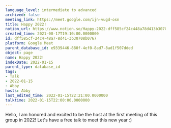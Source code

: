 ```yaml
---
language_level: intermediate to advanced
archived: false
meeting_link: https://meet.google.com/ijn-vugd-osn
title: Happy 2022!
notion_url: https://www.notion.so/Happy-2022-dff585cf24c448a78d413b30708b0767
created_time: 2021-08-17T19:10:00.0000000
id: dff585cf-24c4-48a7-8d41-3b30708b0767
platform: Google Meet
parent_database_id: e9339446-880f-4ef0-8ad7-8ad1f507dded
object: page
name: Happy 2022!
indexDate: 2022-01-15
parent_type: database_id
tags:
- Talk
- 2022-01-15
- Abby
hosts: Abby
last_edited_time: 2022-01-15T22:21:00.0000000
talktime: 2022-01-15T22:00:00.0000000
---
```


Hello, I am honored and excited to be the host at the first meeting of this group in 2022! Let's have a free talk to meet this new year :)





